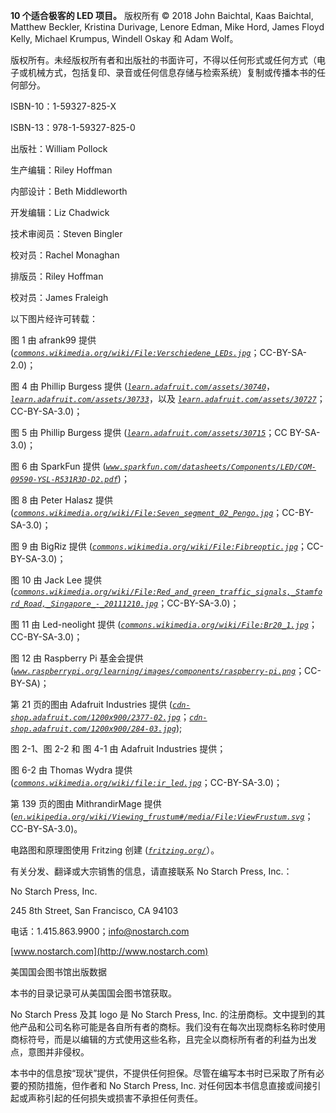 **10 个适合极客的 LED 项目。** 版权所有 © 2018 John Baichtal, Kaas Baichtal, Matthew Beckler, Kristina Durivage, Lenore Edman, Mike Hord, James Floyd Kelly, Michael Krumpus, Windell Oskay 和 Adam Wolf。  

版权所有。未经版权所有者和出版社的书面许可，不得以任何形式或任何方式（电子或机械方式，包括复印、录音或任何信息存储与检索系统）复制或传播本书的任何部分。  

ISBN-10：1-59327-825-X  

ISBN-13：978-1-59327-825-0  

出版社：William Pollock  

生产编辑：Riley Hoffman  

内部设计：Beth Middleworth  

开发编辑：Liz Chadwick  

技术审阅员：Steven Bingler  

校对员：Rachel Monaghan  

排版员：Riley Hoffman  

校对员：James Fraleigh  

以下图片经许可转载：  

图 1 由 afrank99 提供 (*[`commons.wikimedia.org/wiki/File:Verschiedene_LEDs.jpg`](https://commons.wikimedia.org/wiki/File:Verschiedene_LEDs.jpg)*；CC-BY-SA-2.0)；  

图 4 由 Phillip Burgess 提供 (*[`learn.adafruit.com/assets/30740`](https://learn.adafruit.com/assets/30740)*， *[`learn.adafruit.com/assets/30733`](https://learn.adafruit.com/assets/30733)*，以及 *[`learn.adafruit.com/assets/30727`](https://learn.adafruit.com/assets/30727)*；CC-BY-SA-3.0)；  

图 5 由 Phillip Burgess 提供 (*[`learn.adafruit.com/assets/30715`](https://learn.adafruit.com/assets/30715)*；CC BY-SA-3.0)；

图 6 由 SparkFun 提供 (*[`www.sparkfun.com/datasheets/Components/LED/COM-09590-YSL-R531R3D-D2.pdf`](https://www.sparkfun.com/datasheets/Components/LED/COM-09590-YSL-R531R3D-D2.pdf)*)；  

图 8 由 Peter Halasz 提供 (*[`commons.wikimedia.org/wiki/File:Seven_segment_02_Pengo.jpg`](https://commons.wikimedia.org/wiki/File:Seven_segment_02_Pengo.jpg)*；CC-BY-SA-3.0)；  

图 9 由 BigRiz 提供 (*[`commons.wikimedia.org/wiki/File:Fibreoptic.jpg`](https://commons.wikimedia.org/wiki/File:Fibreoptic.jpg)*；CC-BY-SA-3.0)；  

图 10 由 Jack Lee 提供 (*[`commons.wikimedia.org/wiki/File:Red_and_green_traffic_signals,_Stamford_Road,_Singapore_-_20111210.jpg`](https://commons.wikimedia.org/wiki/File:Red_and_green_traffic_signals,_Stamford_Road,_Singapore_-_20111210.jpg)*；CC-BY-SA-3.0)；  

图 11 由 Led-neolight 提供 (*[`commons.wikimedia.org/wiki/File:Br20_1.jpg`](https://commons.wikimedia.org/wiki/File:Br20_1.jpg)*；CC-BY-SA-3.0)；  

图 12 由 Raspberry Pi 基金会提供 (*[`www.raspberrypi.org/learning/images/components/raspberry-pi.png`](https://www.raspberrypi.org/learning/images/components/raspberry-pi.png)*；CC-BY-SA)；  

第 21 页的图由 Adafruit Industries 提供 (*[`cdn-shop.adafruit.com/1200x900/2377-02.jpg`](https://cdn-shop.adafruit.com/1200x900/2377-02.jpg)*；*[`cdn-shop.adafruit.com/1200x900/284-03.jpg`](https://cdn-shop.adafruit.com/1200x900/284-03.jpg)*);

图 2-1、图 2-2 和 图 4-1 由 Adafruit Industries 提供；

图 6-2 由 Thomas Wydra 提供 (*[`commons.wikimedia.org/wiki/file:ir_led.jpg`](https://commons.wikimedia.org/wiki/file:ir_led.jpg)*；CC-BY-SA-3.0)；

第 139 页的图由 MithrandirMage 提供 (*[`en.wikipedia.org/wiki/Viewing_frustum#/media/File:ViewFrustum.svg`](https://en.wikipedia.org/wiki/Viewing_frustum#/media/File:ViewFrustum.svg)*；CC-BY-SA-3.0)。

电路图和原理图使用 Fritzing 创建 (*[`fritzing.org/`](http://fritzing.org/)*）。

有关分发、翻译或大宗销售的信息，请直接联系 No Starch Press, Inc.：

No Starch Press, Inc.

245 8th Street, San Francisco, CA 94103

电话：1.415.863.9900；info@nostarch.com

[www.nostarch.com](http://www.nostarch.com)

美国国会图书馆出版数据

本书的目录记录可从美国国会图书馆获取。

No Starch Press 及其 logo 是 No Starch Press, Inc. 的注册商标。文中提到的其他产品和公司名称可能是各自所有者的商标。我们没有在每次出现商标名称时使用商标符号，而是以编辑的方式使用这些名称，且完全以商标所有者的利益为出发点，意图并非侵权。

本书中的信息按“现状”提供，不提供任何担保。尽管在编写本书时已采取了所有必要的预防措施，但作者和 No Starch Press, Inc. 对任何因本书信息直接或间接引起或声称引起的任何损失或损害不承担任何责任。
